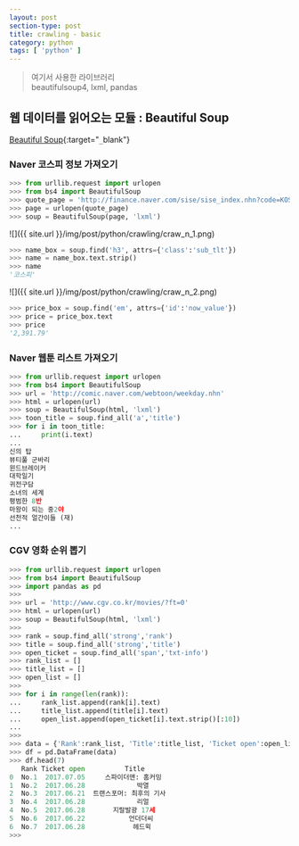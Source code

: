 ```yaml
---
layout: post
section-type: post
title: crawling - basic
category: python
tags: [ 'python' ]
---
```


> 여기서 사용한 라이브러리  
beautifulsoup4, lxml, pandas

## 웹 데이터를 읽어오는 모듈 : Beautiful Soup

[Beautiful Soup](https://www.crummy.com/software/BeautifulSoup/bs4/doc/){:target="`_`blank"}

### Naver 코스피 정보 가져오기

```python
>>> from urllib.request import urlopen
>>> from bs4 import BeautifulSoup
>>> quote_page = 'http://finance.naver.com/sise/sise_index.nhn?code=KOSPI'
>>> page = urlopen(quote_page)
>>> soup = BeautifulSoup(page, 'lxml')
```
![]({{ site.url }}/img/post/python/crawling/craw_n_1.png)
```python
>>> name_box = soup.find('h3', attrs={'class':'sub_tlt'})
>>> name = name_box.text.strip()
>>> name
'코스피'
```
![]({{ site.url }}/img/post/python/crawling/craw_n_2.png)
```python
>>> price_box = soup.find('em', attrs={'id':'now_value'})
>>> price = price_box.text
>>> price
'2,391.79'
```

### Naver 웹툰 리스트 가져오기

```python
>>> from urllib.request import urlopen
>>> from bs4 import BeautifulSoup
>>> url = 'http://comic.naver.com/webtoon/weekday.nhn'
>>> html = urlopen(url)
>>> soup = BeautifulSoup(html, 'lxml')
>>> toon_title = soup.find_all('a','title')
>>> for i in toon_title:
...     print(i.text)
...
신의 탑
뷰티풀 군바리
윈드브레이커
대학일기
귀전구담
소녀의 세계
평범한 8반
마왕이 되는 중2야
선천적 얼간이들 (재)
...
```

### CGV 영화 순위 뽑기

```python
>>> from urllib.request import urlopen
>>> from bs4 import BeautifulSoup
>>> import pandas as pd
>>>
>>> url = 'http://www.cgv.co.kr/movies/?ft=0'
>>> html = urlopen(url)
>>> soup = BeautifulSoup(html, 'lxml')
>>>
>>> rank = soup.find_all('strong','rank')
>>> title = soup.find_all('strong','title')
>>> open_ticket = soup.find_all('span','txt-info')
>>> rank_list = []
>>> title_list = []
>>> open_list = []
>>>
>>> for i in range(len(rank)):
...     rank_list.append(rank[i].text)
...     title_list.append(title[i].text)
...     open_list.append(open_ticket[i].text.strip()[:10])
...
>>>
>>> data = {'Rank':rank_list, 'Title':title_list, 'Ticket open':open_list}
>>> df = pd.DataFrame(data)
>>> df.head(7)
   Rank Ticket open          Title
0  No.1  2017.07.05     스파이더맨: 홈커밍
1  No.2  2017.06.28             박열
2  No.3  2017.06.21  트랜스포머: 최후의 기사
3  No.4  2017.06.28             리얼
4  No.5  2017.06.28       지랄발광 17세
5  No.6  2017.06.22           언더더씨
6  No.7  2017.06.28            헤드윅
>>>
```
